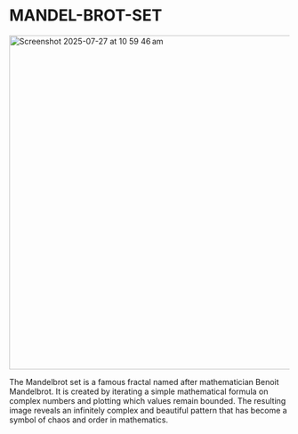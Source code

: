 # MANDEL-BROT-SET
<img width="798" height="601" alt="Screenshot 2025-07-27 at 10 59 46 am" src="https://github.com/user-attachments/assets/419582e6-046d-4762-b36e-191ef0c35acf" />

The Mandelbrot set is a famous fractal named after mathematician Benoit Mandelbrot. It is created by iterating a simple mathematical formula on complex numbers and plotting which values remain bounded. The resulting image reveals an infinitely complex and beautiful pattern that has become a symbol of chaos and order in mathematics.
